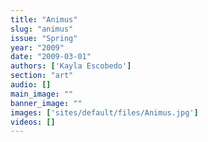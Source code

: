 ```yaml
---
title: "Animus"
slug: "animus"
issue: "Spring"
year: "2009"
date: "2009-03-01"
authors: ['Kayla Escobedo']
section: "art"
audio: []
main_image: ""
banner_image: ""
images: ['sites/default/files/Animus.jpg']
videos: []
---
```

